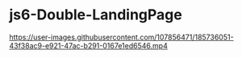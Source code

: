 # js6-Double-LandingPage

https://user-images.githubusercontent.com/107856471/185736051-43f38ac9-e921-47ac-b291-0167e1ed6546.mp4

